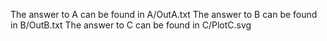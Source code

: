 
The answer to A can be found in A/OutA.txt
The answer to B can be found in B/OutB.txt
The answer to C can be found in C/PlotC.svg

